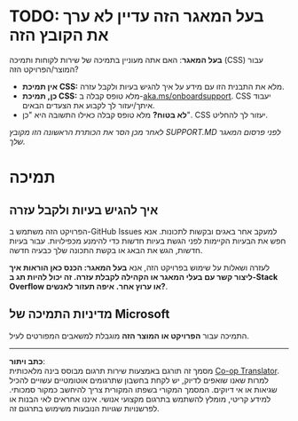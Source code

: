 <!--
CO_OP_TRANSLATOR_METADATA:
{
  "original_hash": "16623b0983ccd9d0cd0680b9604e9cf4",
  "translation_date": "2025-10-17T01:10:53+00:00",
  "source_file": "SUPPORT.md",
  "language_code": "he"
}
-->
# TODO: בעל המאגר הזה עדיין לא ערך את הקובץ הזה

**בעל המאגר**: האם אתה מעוניין בתמיכה של שירות לקוחות ותמיכה (CSS) עבור המוצר/הפרויקט הזה?

- **אין תמיכת CSS:** מלא את התבנית הזו עם מידע על איך להגיש בעיות ולקבל עזרה.
- **כן, תמיכת CSS:** מלא טופס קבלה ב-[aka.ms/onboardsupport](https://aka.ms/onboardsupport). CSS יעבוד איתך/יעזור לך לקבוע את הצעדים הבאים.
- **לא בטוח?** מלא טופס קבלה כאילו התשובה היא "כן". CSS יעזור לך להחליט.

*לאחר מכן הסר את הכותרת הראשונה הזו מקובץ SUPPORT.MD לפני פרסום המאגר שלך.*
<!-- markdownlint-disable-next-line MD025 - Justification: Standard Microsoft Template -->
# תמיכה

## איך להגיש בעיות ולקבל עזרה  

הפרויקט הזה משתמש ב-GitHub Issues למעקב אחר באגים ובקשות לתכונות. אנא חפש את הבעיות הקיימות
לפני הגשת בעיות חדשות כדי להימנע מכפילויות. עבור בעיות חדשות, הגש את הבאג או
בקשת התכונה שלך כבעיה חדשה.

לעזרה ושאלות על שימוש בפרויקט הזה, אנא **בעל המאגר: הכנס כאן הוראות
איך ליצור קשר עם בעלי המאגר או הקהילה לקבלת עזרה. זה יכול להיות תג ב-Stack Overflow או ערוץ אחר.
איפה תעזור לאנשים?**.

## מדיניות התמיכה של Microsoft  

התמיכה עבור **הפרויקט או המוצר הזה** מוגבלת למשאבים המפורטים לעיל.

---

**כתב ויתור**:  
מסמך זה תורגם באמצעות שירות תרגום מבוסס בינה מלאכותית [Co-op Translator](https://github.com/Azure/co-op-translator). למרות שאנו שואפים לדיוק, יש לקחת בחשבון שתרגומים אוטומטיים עשויים להכיל שגיאות או אי דיוקים. המסמך המקורי בשפתו המקורית צריך להיחשב כמקור סמכותי. למידע קריטי, מומלץ להשתמש בתרגום מקצועי אנושי. איננו אחראים לאי הבנות או לפרשנויות שגויות הנובעות משימוש בתרגום זה.